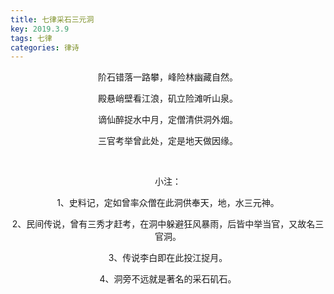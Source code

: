 ```yaml
---
title: 七律采石三元洞
key: 2019.3.9
tags: 七律
categories: 律诗
---
```


<p align="center">阶石错落一路攀，峰险林幽藏自然。
</p>
<p align="center">殿悬峭壁看江浪，矶立险滩听山泉。
</p>
<p align="center">谪仙醉捉水中月，定僧清供洞外烟。
</p>
<p align="center">三官考举曾此处，定是地天做因缘。
</p>
<p align="center"></br>
</p>
<p align="center">小注：
</p>
<p align="center">1、史料记，定如曾率众僧在此洞供奉天，地，水三元神。
</p>
<p align="center">2、民间传说，曾有三秀才赶考，在洞中躲避狂风暴雨，后皆中举当官，又故名三官洞。
</p>
<p align="center">3、传说李白即在此投江捉月。
</p>
<p align="center">4、洞旁不远就是著名的采石矶石。
</p>
<p align="center"></br>
</p>
